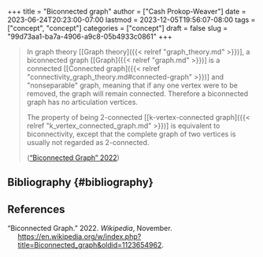 +++
title = "Biconnected graph"
author = ["Cash Prokop-Weaver"]
date = 2023-06-24T20:23:00-07:00
lastmod = 2023-12-05T19:56:07-08:00
tags = ["concept", "concept"]
categories = ["concept"]
draft = false
slug = "99d73aa1-ba7a-4906-a9c8-05b4933c0861"
+++

> In graph theory [[Graph theory]({{< relref "graph_theory.md" >}})], a biconnected graph [[Graph]({{< relref "graph.md" >}})] is a connected [[Connected graph]({{< relref "connectivity_graph_theory.md#connected-graph" >}})] and "nonseparable" graph, meaning that if any one vertex were to be removed, the graph will remain connected. Therefore a biconnected graph has no articulation vertices.
>
> The property of being 2-connected [[k-vertex-connected graph]({{< relref "k_vertex_connected_graph.md" >}})] is equivalent to biconnectivity, except that the complete graph of two vertices is usually not regarded as 2-connected.
>
> (<a href="#citeproc_bib_item_1">“Biconnected Graph” 2022</a>)


## Bibliography {#bibliography}

## References

<style>.csl-entry{text-indent: -1.5em; margin-left: 1.5em;}</style><div class="csl-bib-body">
  <div class="csl-entry"><a id="citeproc_bib_item_1"></a>“Biconnected Graph.” 2022. <i>Wikipedia</i>, November. <a href="https://en.wikipedia.org/w/index.php?title=Biconnected_graph&oldid=1123654962">https://en.wikipedia.org/w/index.php?title=Biconnected_graph&#38;oldid=1123654962</a>.</div>
</div>
